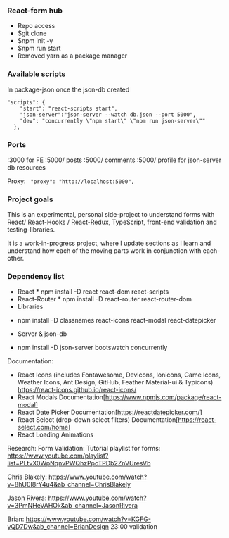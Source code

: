 ### React-form hub
- Repo access
- $git clone 
- $npm init -y
- $npm run start
- Removed yarn as a package manager

### Available scripts
In package-json once the json-db created

```
"scripts": {
    "start": "react-scripts start",
    "json-server":"json-server --watch db.json --port 5000",
    "dev": "concurrently \"npm start\" \"npm run json-server\""
  },
```

### Ports

:3000 for FE
:5000/ posts
:5000/ comments 
:5000/ profile for json-server db resources

Proxy: ``` "proxy": "http://localhost:5000",```

### Project goals

This is an experimental, personal side-project to understand forms with React/ React-Hooks / React-Redux, TypeScript, front-end validation and testing-libraries.

It is a work-in-progress project, where I update sections as I learn and understand how each of the moving parts work in conjunction with each-other.

### Dependency list

- React * npm install -D react react-dom  react-scripts
- React-Router * npm install -D react-router react-router-dom
- Libraries
* npm install -D classnames react-icons react-modal react-datepicker
- Server & json-db
* npm install -D json-server bootswatch concurrently

Documentation:
- React Icons (includes Fontawesome, Devicons, Ionicons, Game Icons, Weather Icons, Ant Design, GitHub, Feather Material-ui & Typicons)
https://react-icons.github.io/react-icons/
- React Modals
Documentation[https://www.npmjs.com/package/react-modal]
- React Date Picker
Documentation[https://reactdatepicker.com/]
- React Select (drop-down select filters)
Documentation[https://react-select.com/home]
- React Loading Animations


Research:
Form Validation:
Tutorial playlist for forms:
https://www.youtube.com/playlist?list=PLtvX0WpNqnvPWQhzPpoTPDb2ZnVUresVb

Chris Blakely:
 https://www.youtube.com/watch?v=8hU0I8rY4u4&ab_channel=ChrisBlakely

 Jason Rivera:
 https://www.youtube.com/watch?v=3PmNHeVAHOk&ab_channel=JasonRivera


Brian:
https://www.youtube.com/watch?v=KGFG-yQD7Dw&ab_channel=BrianDesign
23:00 validation